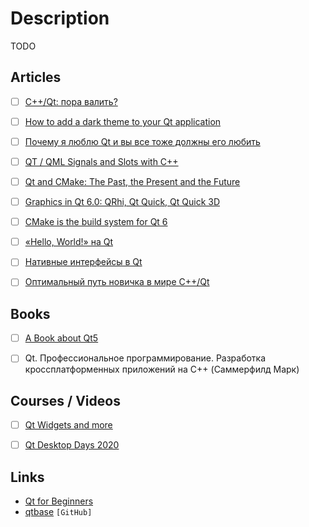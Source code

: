 # Description

TODO


## Articles

- [ ] [C++/Qt: пора валить?](https://habr.com/ru/post/501798/)
- [ ] [How to add a dark theme to your Qt application](https://successfulsoftware.net/2021/03/31/how-to-add-a-dark-theme-to-your-qt-application/)
- [ ] [Почему я люблю Qt и вы все тоже должны его любить](https://habr.com/ru/post/221523/)
- [ ] [QT / QML Signals and Slots with C++](https://raymii.org/s/snippets/Cpp_QT_QML_Signals_and_Slots.html)
- [ ] [Qt and CMake: The Past, the Present and the Future](https://www.qt.io/blog/qt-and-cmake-the-past-the-present-and-the-future)
- [ ] [Graphics in Qt 6.0: QRhi, Qt Quick, Qt Quick 3D](https://www.qt.io/blog/graphics-in-qt-6.0-qrhi-qt-quick-qt-quick-3d)
- [ ] [CMake is the build system for Qt 6](https://www.qt.io/blog/qt-6-build-system)
- [ ] [«Hello, World!» на Qt](https://habr.com/ru/post/50765/)
- [ ] [Нативные интерфейсы в Qt](https://radiant-escarpment-88463.herokuapp.com/ru/post/111345/)
- [ ] [Оптимальный путь новичка в мире C++/Qt](https://habr.com/ru/post/504096/)


## Books

- [ ] [A Book about Qt5](http://qmlbook.github.io/)
- [ ] Qt. Профессиональное программирование. Разработка кроссплатформенных приложений на С++ (Cаммерфилд Марк)


## Courses / Videos

- [ ] [Qt Widgets and more](https://youtube.com/playlist?list=PL6CJYn40gN6gf-G-o6syFwGrtq3kItEqI)
- [ ] [Qt Desktop Days 2020](https://youtube.com/playlist?list=PL6CJYn40gN6gK8l5VXdt7WNRPmhbt0VoQ)


## Links

- [Qt for Beginners](https://wiki.qt.io/Qt_for_Beginners)
- [qtbase](https://github.com/qt/qtbase) `[GitHub]`
